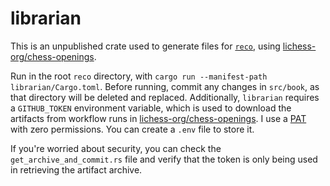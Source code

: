 # librarian
This is an unpublished crate used to generate files for [`reco`](https://crates.io/crates/reco), using
[lichess-org/chess-openings](https://github.com/lichess-org/chess-openings).

Run in the root `reco` directory, with `cargo run --manifest-path librarian/Cargo.toml`.
Before running, commit any changes in `src/book`, as that directory will be deleted and replaced.
Additionally, `librarian` requires a `GITHUB_TOKEN` environment variable, which is used to download the artifacts
from workflow runs in [lichess-org/chess-openings](https://github.com/lichess-org/chess-openings).
I use a [PAT](https://docs.github.com/en/authentication/keeping-your-account-and-data-secure/managing-your-personal-access-tokens)
with zero permissions.
You can create a `.env` file to store it.

If you're worried about security, you can check the `get_archive_and_commit.rs` file and verify
that the token is only being used in retrieving the artifact archive.